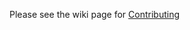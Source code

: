 Please see the wiki page for [Contributing](https://github.com/AzureAD/azure-activedirectory-library-for-dotnet/wiki/Contributing-overview)
